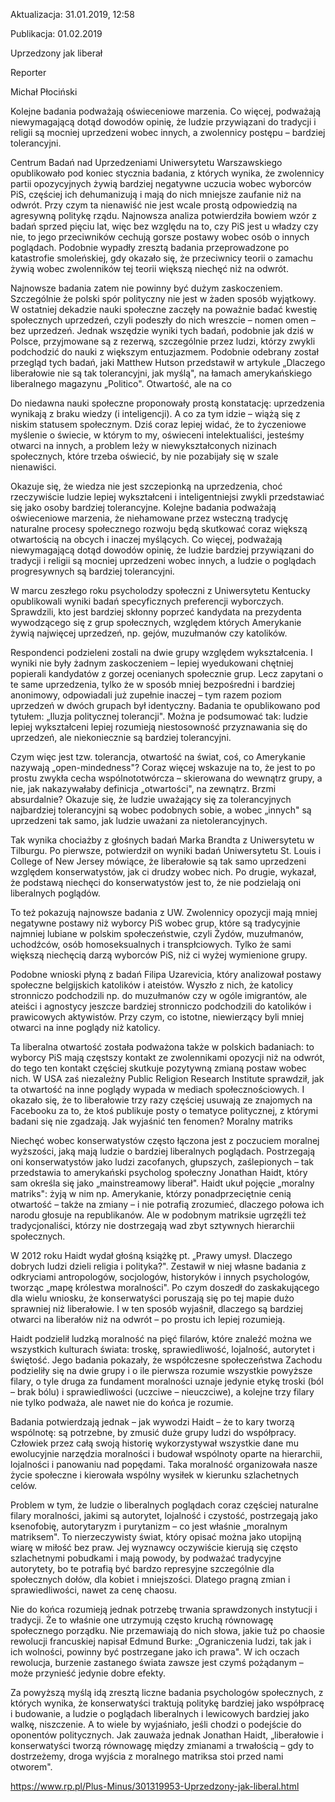 Aktualizacja: 31.01.2019, 12:58

Publikacja: 01.02.2019

Uprzedzony jak liberał

Reporter

Michał Płociński

Kolejne badania podważają oświeceniowe marzenia. Co więcej, podważają niewymagającą dotąd dowodów opinię, że ludzie przywiązani do tradycji i religii są mocniej uprzedzeni wobec innych, a zwolennicy postępu – bardziej tolerancyjni.

Centrum Badań nad Uprzedzeniami Uniwersytetu Warszawskiego opublikowało pod koniec stycznia badania, z których wynika, że zwolennicy partii opozycyjnych żywią bardziej negatywne uczucia wobec wyborców PiS, częściej ich dehumanizują i mają do nich mniejsze zaufanie niż na odwrót. Przy czym ta nienawiść nie jest wcale prostą odpowiedzią na agresywną politykę rządu. Najnowsza analiza potwierdziła bowiem wzór z badań sprzed pięciu lat, więc bez względu na to, czy PiS jest u władzy czy nie, to jego przeciwników cechują gorsze postawy wobec osób o innych poglądach. Podobnie wypadły zresztą badania przeprowadzone po katastrofie smoleńskiej, gdy okazało się, że przeciwnicy teorii o zamachu żywią wobec zwolenników tej teorii większą niechęć niż na odwrót.

Najnowsze badania zatem nie powinny być dużym zaskoczeniem. Szczególnie że polski spór polityczny nie jest w żaden sposób wyjątkowy. W ostatniej dekadzie nauki społeczne zaczęły na poważnie badać kwestię społecznych uprzedzeń, czyli podeszły do nich wreszcie – nomen omen – bez uprzedzeń. Jednak wszędzie wyniki tych badań, podobnie jak dziś w Polsce, przyjmowane są z rezerwą, szczególnie przez ludzi, którzy zwykli podchodzić do nauki z większym entuzjazmem. Podobnie odebrany został przegląd tych badań, jaki Matthew Hutson przedstawił w artykule „Dlaczego liberałowie nie są tak tolerancyjni, jak myślą", na łamach amerykańskiego liberalnego magazynu „Politico".
Otwartość, ale na co

Do niedawna nauki społeczne proponowały prostą konstatację: uprzedzenia wynikają z braku wiedzy (i inteligencji). A co za tym idzie – wiążą się z niskim statusem społecznym. Dziś coraz lepiej widać, że to życzeniowe myślenie o świecie, w którym to my, oświeceni intelektualiści, jesteśmy otwarci na innych, a problem leży w niewykształconych nizinach społecznych, które trzeba oświecić, by nie pozabijały się w szale nienawiści.

Okazuje się, że wiedza nie jest szczepionką na uprzedzenia, choć rzeczywiście ludzie lepiej wykształceni i inteligentniejsi zwykli przedstawiać się jako osoby bardziej tolerancyjne. Kolejne badania podważają oświeceniowe marzenia, że niehamowane przez wsteczną tradycję naturalne procesy społecznego rozwoju będą skutkować coraz większą otwartością na obcych i inaczej myślących. Co więcej, podważają niewymagającą dotąd dowodów opinię, że ludzie bardziej przywiązani do tradycji i religii są mocniej uprzedzeni wobec innych, a ludzie o poglądach progresywnych są bardziej tolerancyjni.

W marcu zeszłego roku psycholodzy społeczni z Uniwersytetu Kentucky opublikowali wyniki badań specyficznych preferencji wyborczych. Sprawdzili, kto jest bardziej skłonny poprzeć kandydata na prezydenta wywodzącego się z grup społecznych, względem których Amerykanie żywią najwięcej uprzedzeń, np. gejów, muzułmanów czy katolików.

Respondenci podzieleni zostali na dwie grupy względem wykształcenia. I wyniki nie były żadnym zaskoczeniem – lepiej wyedukowani chętniej popierali kandydatów z gorzej ocenianych społecznie grup. Lecz zapytani o te same uprzedzenia, tylko że w sposób mniej bezpośredni i bardziej anonimowy, odpowiadali już zupełnie inaczej – tym razem poziom uprzedzeń w dwóch grupach był identyczny. Badania te opublikowano pod tytułem: „Iluzja politycznej tolerancji". Można je podsumować tak: ludzie lepiej wykształceni lepiej rozumieją niestosowność przyznawania się do uprzedzeń, ale niekoniecznie są bardziej tolerancyjni.

Czym więc jest tzw. tolerancja, otwartość na świat, coś, co Amerykanie nazywają „open-mindedness"? Coraz więcej wskazuje na to, że jest to po prostu zwykła cecha wspólnototwórcza – skierowana do wewnątrz grupy, a nie, jak nakazywałaby definicja „otwartości", na zewnątrz. Brzmi absurdalnie? Okazuje się, że ludzie uważający się za tolerancyjnych najbardziej tolerancyjni są wobec podobnych sobie, a wobec „innych" są uprzedzeni tak samo, jak ludzie uważani za nietolerancyjnych.

Tak wynika chociażby z głośnych badań Marka Brandta z Uniwersytetu w Tilburgu. Po pierwsze, potwierdził on wyniki badań Uniwersytetu St. Louis i College of New Jersey mówiące, że liberałowie są tak samo uprzedzeni względem konserwatystów, jak ci drudzy wobec nich. Po drugie, wykazał, że podstawą niechęci do konserwatystów jest to, że nie podzielają oni liberalnych poglądów.

To też pokazują najnowsze badania z UW. Zwolennicy opozycji mają mniej negatywne postawy niż wyborcy PiS wobec grup, które są tradycyjnie najmniej lubiane w polskim społeczeństwie, czyli Żydów, muzułmanów, uchodźców, osób homoseksualnych i transpłciowych. Tylko że sami większą niechęcią darzą wyborców PiS, niż ci wyżej wymienione grupy.

Podobne wnioski płyną z badań Filipa Uzarevicia, który analizował postawy społeczne belgijskich katolików i ateistów. Wyszło z nich, że katolicy stronniczo podchodzili np. do muzułmanów czy w ogóle imigrantów, ale ateiści i agnostycy jeszcze bardziej stronniczo podchodzili do katolików i prawicowych aktywistów. Przy czym, co istotne, niewierzący byli mniej otwarci na inne poglądy niż katolicy.

Ta liberalna otwartość została podważona także w polskich badaniach: to wyborcy PiS mają częstszy kontakt ze zwolennikami opozycji niż na odwrót, do tego ten kontakt częściej skutkuje pozytywną zmianą postaw wobec nich. W USA zaś niezależny Public Religion Research Institute sprawdził, jak ta otwartość na inne poglądy wypada w mediach społecznościowych. I okazało się, że to liberałowie trzy razy częściej usuwają ze znajomych na Facebooku za to, że ktoś publikuje posty o tematyce politycznej, z którymi badani się nie zgadzają. Jak wyjaśnić ten fenomen?
Moralny matriks

Niechęć wobec konserwatystów często łączona jest z poczuciem moralnej wyższości, jaką mają ludzie o bardziej liberalnych poglądach. Postrzegają oni konserwatystów jako ludzi zacofanych, głupszych, zaślepionych – tak przedstawia to amerykański psycholog społeczny Jonathan Haidt, który sam określa się jako „mainstreamowy liberał". Haidt ukuł pojęcie „moralny matriks": żyją w nim np. Amerykanie, którzy ponadprzeciętnie cenią otwartość – także na zmiany – i nie potrafią zrozumieć, dlaczego połowa ich narodu głosuje na republikanów. Ale w podobnym matriksie ugrzęźli też tradycjonaliści, którzy nie dostrzegają wad zbyt sztywnych hierarchii społecznych.

W 2012 roku Haidt wydał głośną książkę pt. „Prawy umysł. Dlaczego dobrych ludzi dzieli religia i polityka?". Zestawił w niej własne badania z odkryciami antropologów, socjologów, historyków i innych psychologów, tworząc „mapę królestwa moralności". Po czym doszedł do zaskakującego dla wielu wniosku, że konserwatyści poruszają się po tej mapie dużo sprawniej niż liberałowie. I w ten sposób wyjaśnił, dlaczego są bardziej otwarci na liberałów niż na odwrót – po prostu ich lepiej rozumieją.

Haidt podzielił ludzką moralność na pięć filarów, które znaleźć można we wszystkich kulturach świata: troskę, sprawiedliwość, lojalność, autorytet i świętość. Jego badania pokazały, że współczesne społeczeństwa Zachodu podzieliły się na dwie grupy i o ile pierwsza rozumie wszystkie powyższe filary, o tyle druga za fundament moralności uznaje jedynie etykę troski (ból – brak bólu) i sprawiedliwości (uczciwe – nieuczciwe), a kolejne trzy filary nie tylko podważa, ale nawet nie do końca je rozumie.

Badania potwierdzają jednak – jak wywodzi Haidt – że to kary tworzą wspólnotę: są potrzebne, by zmusić duże grupy ludzi do współpracy. Człowiek przez całą swoją historię wykorzystywał wszystkie dane mu ewolucyjnie narzędzia moralności i budował wspólnoty oparte na hierarchii, lojalności i panowaniu nad popędami. Taka moralność organizowała nasze życie społeczne i kierowała wspólny wysiłek w kierunku szlachetnych celów.

Problem w tym, że ludzie o liberalnych poglądach coraz częściej naturalne filary moralności, jakimi są autorytet, lojalność i czystość, postrzegają jako ksenofobię, autorytaryzm i purytanizm – co jest właśnie „moralnym matriksem". To nierzeczywisty świat, który opisać można jako utopijną wiarę w miłość bez praw. Jej wyznawcy oczywiście kierują się często szlachetnymi pobudkami i mają powody, by podważać tradycyjne autorytety, bo te potrafią być bardzo represyjne szczególnie dla społecznych dołów, dla kobiet i mniejszości. Dlatego pragną zmian i sprawiedliwości, nawet za cenę chaosu.

Nie do końca rozumieją jednak potrzebę trwania sprawdzonych instytucji i tradycji. Że to właśnie one utrzymują często kruchą równowagę społecznego porządku. Nie przemawiają do nich słowa, jakie tuż po chaosie rewolucji francuskiej napisał Edmund Burke: „Ograniczenia ludzi, tak jak i ich wolności, powinny być postrzegane jako ich prawa". W ich oczach rewolucja, burzenie zastanego świata zawsze jest czymś pożądanym – może przynieść jedynie dobre efekty.

Za powyższą myślą idą zresztą liczne badania psychologów społecznych, z których wynika, że konserwatyści traktują politykę bardziej jako współpracę i budowanie, a ludzie o poglądach liberalnych i lewicowych bardziej jako walkę, niszczenie. A to wiele by wyjaśniało, jeśli chodzi o podejście do oponentów politycznych. Jak zauważa jednak Jonathan Haidt, „liberałowie i konserwatyści tworzą równowagę między zmianami a trwałością – gdy to dostrzeżemy, droga wyjścia z moralnego matriksa stoi przed nami otworem".

https://www.rp.pl/Plus-Minus/301319953-Uprzedzony-jak-liberal.html
